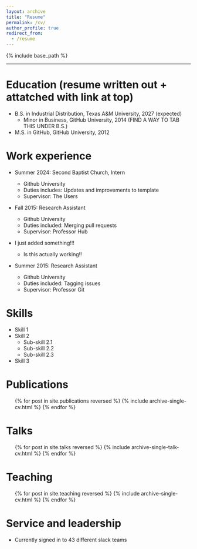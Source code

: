 ```yaml
---
layout: archive
title: "Resume"
permalink: /cv/
author_profile: true
redirect_from:
  - /resume
---
```


{% include base_path %}

---

Education (resume written out + attatched with link at top)
======
* B.S. in Industrial Distribution, Texas A&M University, 2027 (expected)
  * Minor in Business, GitHub University, 2014 (FIND A WAY TO TAB THIS UNDER B.S.)
* M.S. in GitHub, GitHub University, 2012

Work experience
======
* Summer 2024: Second Baptist Church, Intern
  * Github University
  * Duties includes: Updates and improvements to template
  * Supervisor: The Users

* Fall 2015: Research Assistant
  * Github University
  * Duties included: Merging pull requests
  * Supervisor: Professor Hub

* I just added something!!!
  * Is this actually working!!

* Summer 2015: Research Assistant
  * Github University
  * Duties included: Tagging issues
  * Supervisor: Professor Git
  
Skills
======
* Skill 1
* Skill 2
  * Sub-skill 2.1
  * Sub-skill 2.2
  * Sub-skill 2.3
* Skill 3

Publications
======
  <ul>{% for post in site.publications reversed %}
    {% include archive-single-cv.html %}
  {% endfor %}</ul>
  
Talks
======
  <ul>{% for post in site.talks reversed %}
    {% include archive-single-talk-cv.html  %}
  {% endfor %}</ul>
  
Teaching
======
  <ul>{% for post in site.teaching reversed %}
    {% include archive-single-cv.html %}
  {% endfor %}</ul>
  
Service and leadership
======
* Currently signed in to 43 different slack teams
